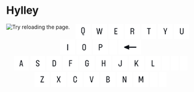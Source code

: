 # Hylley

<div id="SCREEN" style="float: left;" align="center">
    <img style = "height: 500px;" src="https://githubwordle.hylley.repl.co/image" alt="Try reloading the page."/>
</div>

<div id="KEYBOARD" align="center">
	<a href="https://githubwordle.hylley.repl.co/?letter=q"><img style="height: 40px;" src="https://github.com/Hylley/Hylley/blob/main/src/keyboard/q.png?raw=true"/></a>
	<a href="https://githubwordle.hylley.repl.co/?letter=w"><img style="height: 40px;" src="https://github.com/Hylley/Hylley/blob/main/src/keyboard/w.png?raw=true"/></a>
	<a href="https://githubwordle.hylley.repl.co/?letter=e"><img style="height: 40px;" src="https://github.com/Hylley/Hylley/blob/main/src/keyboard/e.png?raw=true"/></a>
	<a href="https://githubwordle.hylley.repl.co/?letter=r"><img style="height: 40px;" src="https://github.com/Hylley/Hylley/blob/main/src/keyboard/r.png?raw=true"/></a>
	<a href="https://githubwordle.hylley.repl.co/?letter=t"><img style="height: 40px;" src="https://github.com/Hylley/Hylley/blob/main/src/keyboard/t.png?raw=true"/></a>
	<a href="https://githubwordle.hylley.repl.co/?letter=y"><img style="height: 40px;" src="https://github.com/Hylley/Hylley/blob/main/src/keyboard/y.png?raw=true"/></a>
	<a href="https://githubwordle.hylley.repl.co/?letter=u"><img style="height: 40px;" src="https://github.com/Hylley/Hylley/blob/main/src/keyboard/u.png?raw=true"/></a>
	<a href="https://githubwordle.hylley.repl.co/?letter=i"><img style="height: 40px;" src="https://github.com/Hylley/Hylley/blob/main/src/keyboard/i.png?raw=true"/></a>
	<a href="https://githubwordle.hylley.repl.co/?letter=o"><img style="height: 40px;" src="https://github.com/Hylley/Hylley/blob/main/src/keyboard/o.png?raw=true"/></a>
	<a href="https://githubwordle.hylley.repl.co/?letter=p"><img style="height: 40px;" src="https://github.com/Hylley/Hylley/blob/main/src/keyboard/p.png?raw=true"/></a>
	<img style="height: 40px;" src="https://github.com/Hylley/Hylley/blob/main/src/keyboard/half_empty.png?raw=true"/>
	<a href="https://githubwordle.hylley.repl.co/backspace"><img style="height: 40px;" src="https://github.com/Hylley/Hylley/blob/main/src/keyboard/backspace.png?raw=true"/></a>
	<br/>
	<a href="https://githubwordle.hylley.repl.co/?letter=a"><img style="height: 40px;" src="https://github.com/Hylley/Hylley/blob/main/src/keyboard/a.png?raw=true"/></a>
	<a href="https://githubwordle.hylley.repl.co/?letter=s"><img style="height: 40px;" src="https://github.com/Hylley/Hylley/blob/main/src/keyboard/s.png?raw=true"/></a>
	<a href="https://githubwordle.hylley.repl.co/?letter=d"><img style="height: 40px;" src="https://github.com/Hylley/Hylley/blob/main/src/keyboard/d.png?raw=true"/></a>
	<a href="https://githubwordle.hylley.repl.co/?letter=f"><img style="height: 40px;" src="https://github.com/Hylley/Hylley/blob/main/src/keyboard/f.png?raw=true"/></a>
	<a href="https://githubwordle.hylley.repl.co/?letter=g"><img style="height: 40px;" src="https://github.com/Hylley/Hylley/blob/main/src/keyboard/g.png?raw=true"/></a>
	<a href="https://githubwordle.hylley.repl.co/?letter=h"><img style="height: 40px;" src="https://github.com/Hylley/Hylley/blob/main/src/keyboard/h.png?raw=true"/></a>
	<a href="https://githubwordle.hylley.repl.co/?letter=j"><img style="height: 40px;" src="https://github.com/Hylley/Hylley/blob/main/src/keyboard/j.png?raw=true"/></a>
	<a href="https://githubwordle.hylley.repl.co/?letter=k"><img style="height: 40px;" src="https://github.com/Hylley/Hylley/blob/main/src/keyboard/k.png?raw=true"/></a>
	<a href="https://githubwordle.hylley.repl.co/?letter=l"><img style="height: 40px;" src="https://github.com/Hylley/Hylley/blob/main/src/keyboard/l.png?raw=true"/></a>
	<img style="height: 40px;" src="https://github.com/Hylley/Hylley/blob/main/src/keyboard/half_empty.png?raw=true"/>
	<img style="height: 40px;" src="https://github.com/Hylley/Hylley/blob/main/src/keyboard/half_empty.png?raw=true"/>
	<img style="height: 40px;" src="https://github.com/Hylley/Hylley/blob/main/src/keyboard/half_empty.png?raw=true"/>
	<br/>
	<a href="https://githubwordle.hylley.repl.co/?letter=z"><img style="height: 40px;" src="https://github.com/Hylley/Hylley/blob/main/src/keyboard/z.png?raw=true"/></a>
	<a href="https://githubwordle.hylley.repl.co/?letter=x"><img style="height: 40px;" src="https://github.com/Hylley/Hylley/blob/main/src/keyboard/x.png?raw=true"/></a>
	<a href="https://githubwordle.hylley.repl.co/?letter=c"><img style="height: 40px;" src="https://github.com/Hylley/Hylley/blob/main/src/keyboard/c.png?raw=true"/></a>
	<a href="https://githubwordle.hylley.repl.co/?letter=v"><img style="height: 40px;" src="https://github.com/Hylley/Hylley/blob/main/src/keyboard/v.png?raw=true"/></a>
	<a href="https://githubwordle.hylley.repl.co/?letter=b"><img style="height: 40px;" src="https://github.com/Hylley/Hylley/blob/main/src/keyboard/b.png?raw=true"/></a>
	<a href="https://githubwordle.hylley.repl.co/?letter=n"><img style="height: 40px;" src="https://github.com/Hylley/Hylley/blob/main/src/keyboard/n.png?raw=true"/></a>
	<a href="https://githubwordle.hylley.repl.co/?letter=m"><img style="height: 40px;" src="https://github.com/Hylley/Hylley/blob/main/src/keyboard/m.png?raw=true"/></a>
	<img style="height: 40px;" src="https://github.com/Hylley/Hylley/blob/main/src/keyboard/half_empty.png?raw=true"/>
	<img style="height: 40px;" src="https://github.com/Hylley/Hylley/blob/main/src/keyboard/half_empty.png?raw=true"/>
</div>
